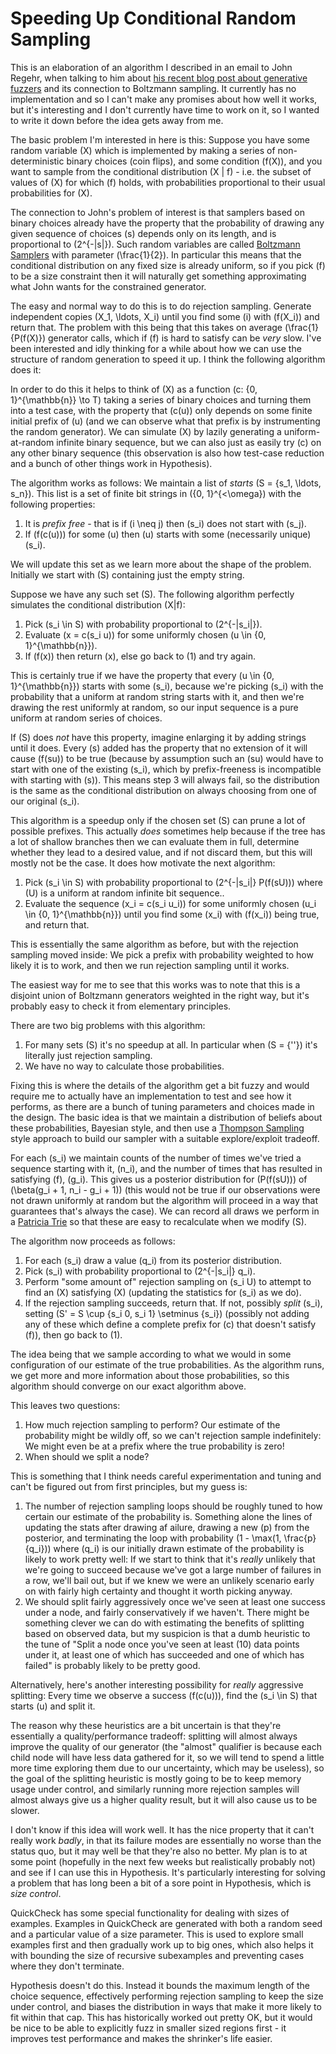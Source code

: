 # Speeding Up Conditional Random Sampling

This is an elaboration of an algorithm I described in an email to John Regehr, when talking to him about [his recent blog post about generative fuzzers](https://blog.regehr.org/archives/1700) and its connection to Boltzmann sampling.
It currently has no implementation and so I can't make any promises about how well it works, but it's interesting and I don't currently have time to work on it, so I wanted to write it down before the idea gets away from me.

The basic problem I'm interested in here is this: Suppose you have some random variable \(X\) which is implemented by making a series of non-deterministic binary choices (coin flips), and some condition \(f(X)\),
and you want to sample from the conditional distribution \(X | f\) - i.e. the subset of values of \(X\) for which \(f\) holds, with probabilities proportional to their usual probabilities for \(X\).

The connection to John's problem of interest is that samplers based on binary choices already have the property that the probability of drawing any given sequence of choices \(s\) depends only on its length, and is proportional to \(2^{-|s|}\).
Such random variables are called [Boltzmann Samplers](http://algo.inria.fr/flajolet/Publications/DuFlLoSc04.pdf) with parameter \(\frac{1}{2}\).
In particular this means that the conditional distribution on any fixed size is already uniform, so if you pick \(f\) to be a size constraint then it will naturally get something approximating what John wants for the constrained generator.

The easy and normal way to do this is to do rejection sampling. Generate independent copies \(X_1, \ldots, X_i\) until you find some \(i\) with \(f(X_i)\) and return that. The problem with this being that this takes on average \(\frac{1}{P(f(X)}\) generator calls, which if \(f\) is hard to satisfy can be *very* slow. I've been interested and idly thinking for a while about how we can use the structure of random generation to speed it up. I think the following algorithm does it:

In order to do this it helps to think of \(X\) as a function \(c: \{0, 1\}^{\mathbb{n}} \to T\) taking a series of binary choices and turning them into a test case, with the property that \(c(u)\) only depends on some finite initial prefix of \(u\) (and we can observe what that prefix is by instrumenting the random generator).
We can simulate \(X\) by lazily generating a uniform-at-random infinite binary sequence, but we can also just as easily try \(c\) on any other binary sequence (this observation is also how test-case reduction and a bunch of other things work in Hypothesis).

The algorithm works as follows: We maintain a list of *starts* \(S = \{s_1, \ldots, s_n\}\). This list is a set of finite bit strings in \(\{0, 1\}^{<\omega}\) with the following properties:

1. It is *prefix free* - that is if \(i \neq j\) then \(s_i\) does not start with \(s_j\).
2. If \(f(c(u))\) for some \(u\) then \(u\) starts with some (necessarily unique) \(s_i\).

We will update this set as we learn more about the shape of the problem. Initially we start with \(S\) containing just the empty string.

Suppose we have any such set \(S\). The following algorithm perfectly simulates the conditional distribution \(X|f\):

1. Pick \(s_i \in S\) with probability proportional to \(2^{-|s_i|}\).
2. Evaluate \(x = c(s_i u)\) for some uniformly chosen \(u \in \{0, 1\}^{\mathbb{n}}\).
3. If \(f(x)\) then return \(x\), else go back to \(1\) and try again.

This is certainly true if we have the property that every \(u \in \{0, 1\}^{\mathbb{n}}\) starts with some \(s_i\),
because we're picking \(s_i\) with the probability that a uniform at random string starts with it, and then we're drawing the rest uniformly at random,
so our input sequence is a pure uniform at random series of choices.

If \(S\) does *not* have this property, imagine enlarging it by adding strings until it does.
Every \(s\) added has the property that no extension of it will cause \(f(su)\) to be true (because by assumption such an \(su\) would have to start with one of the existing \(s_i\), which by prefix-freeness is incompatible with starting with \(s\)\).
This means step 3 will always fail, so the distribution is the same as the conditional distribution on always choosing from one of our original \(s_i\).

This algorithm is a speedup only if the chosen set \(S\) can prune a lot of possible prefixes. This actually *does* sometimes help because if the tree has a lot of shallow branches then we can evaluate them in full, determine whether they lead to a desired value, and if not discard them, but this will mostly not be the case.
It does how motivate the next algorithm:

1. Pick \(s_i \in S\) with probability proportional to \(2^{-|s_i|} P(f(sU))\) where \(U\) is a uniform at random infinite bit sequence..
2. Evaluate the sequence \(x_i = c(s_i u_i)\) for some uniformly chosen \(u_i \in \{0, 1\}^{\mathbb{n}}\) until you find some \(x_i\) with \(f(x_i)\) being true, and return that.

This is essentially the same algorithm as before, but with the rejection sampling moved inside:
We pick a prefix with probability weighted to how likely it is to work, and then we run rejection sampling until it works.

The easiest way for me to see that this works was to note that this is a disjoint union of Boltzmann generators weighted in the right way, but it's probably easy to check it from elementary principles.

There are two big problems with this algorithm:

1. For many sets \(S\) it's no speedup at all. In particular when \(S = \{''\}\) it's literally just rejection sampling.
2. We have no way to calculate those probabilities.

Fixing this is where the details of the algorithm get a bit fuzzy and would require me to actually have an implementation to test and see how it performs, as there are a bunch of tuning parameters and choices made in the design.
The basic idea is that we maintain a distribution of beliefs about these probabilities, Bayesian style, and then use a [Thompson Sampling](https://en.wikipedia.org/wiki/Thompson_sampling) style approach to build our sampler with a suitable explore/exploit tradeoff.

For each \(s_i\) we maintain counts of the number of times we've tried a sequence starting with it, \(n_i\), and the number of times that has resulted in satisfying \(f\), \(g_i\). This gives us a posterior distribution for \(P(f(sU))\) of \(\beta(g_i + 1, n_i - g_i + 1)\) (this would not be true if our observations were not drawn uniformly at random but the algorithm will proceed in a way that guarantees that's always the case).
We can record all draws we perform in a [Patricia Trie](https://en.wikipedia.org/wiki/Radix_tree) so that these are easy to recalculate when we modify \(S\).

The algorithm now proceeds as follows:

1. For each \(s_i\) draw a value \(q_i\) from its posterior distribution.
2. Pick \(s_i\) with probability proportional to \(2^{-|s_i|} q_i\).
3. Perform "some amount of" rejection sampling on \(s_i U\) to attempt to find an \(X\) satisfying \(X\) (updating the statistics for \(s_i\) as we do).
4. If the rejection sampling succeeds, return that. If not, possibly *split* \(s_i\), setting \(S' = S \cup \{s_i 0, s_i 1\} \setminus \{s_i\}\) (possibly not adding any of these which define a complete prefix for \(c\) that doesn't satisfy \(f\)), then  go back to \(1\).

The idea being that we sample according to what we would in some configuration of our estimate of the true probabilities. As the algorithm runs, we get more and more information about those probabilities, so this algorithm should converge on our exact algorithm above.

This leaves two questions:

1. How much rejection sampling to perform? Our estimate of the probability might be wildly off, so we can't rejection sample indefinitely: We might even be at a prefix where the true probability is zero!
2. When should we split a node?

This is something that I think needs careful experimentation and tuning and can't be figured out from first principles, but my guess is:

1. The number of rejection sampling loops should be roughly tuned to how certain our estimate of the probability is. Something alone the lines of updating the stats after drawing af ailure, drawing a new \(p\) from the posterior, and terminating the loop with probability \(1 - \max(1, \frac{p}{q_i})\) where \(q_i\) is our initially drawn estimate of the probability is likely to work pretty well: If we start to think that it's *really* unlikely that we're going to succeed because we've got a large number of failures in a row, we'll bail out, but if we knew we were an unlikely scenario early on with fairly high certainty and thought it worth picking anyway.
2. We should split fairly aggressively once we've seen at least one success under a node, and fairly conservatively if we haven't. There might be something clever we can do with estimating the benefits of splitting based on observed data, but my suspicion is that a dumb heuristic to the tune of "Split a node once you've seen at least \(10\) data points under it, at least one of which has succeeded and one of which has failed" is probably likely to be pretty good. 

Alternatively, here's another interesting possibility for *really* aggressive splitting: Every time we observe a success \(f(c(u))\), find the \(s_i \in S\) that starts \(u\) and split it.


The reason why these heuristics are a bit uncertain is that they're essentially a quality/performance tradeoff:
splitting will almost always improve the quality of our generator (the "almost" qualifier is because each child node will have less data gathered for it, so we will tend to spend a little more time exploring them due to our uncertainty, which may be useless), so the goal of the splitting heuristic is mostly going to be to keep memory usage under control, and similarly running more rejection samples will almost always give us a higher quality result, but it will also cause us to be slower.

I don't know if this idea will work well. It has the nice property that it can't really work *badly*, in that its failure modes are essentially no worse than the status quo, but it may well be that they're also no better.
My plan is to at some point (hopefully in the next few weeks but realistically probably not) and see if I can use this in Hypothesis.
It's particularly interesting for solving a problem that has long been a bit of a sore point in Hypothesis, which is *size control*.

QuickCheck has some special functionality for dealing with sizes of examples. Examples in QuickCheck are generated with both a random seed and a particular value of a size parameter. This is used to explore small examples first and then gradually work up to big ones, which also helps it with bounding the size of recursive subexamples and preventing cases where they don't terminate.

Hypothesis doesn't do this. Instead it bounds the maximum length of the choice sequence, effectively performing rejection sampling to keep the size under control, and biases the distribution in ways that make it more likely to fit within that cap.
This has historically worked out pretty OK, but it would be nice to be able to explicitly fuzz in smaller sized regions first - it improves test performance and makes the shrinker's life easier.
